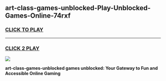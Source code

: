 
## art-class-games-unblocked-Play-Unblocked-Games-Online-74rxf
<h3>
<a href="https://premium76.site?title=art-class-games-unblocked&ref=25A">CLICK TO PLAY</a></h3>
<hr>

<h3>
<a href="https://premium76.site?title=art-class-games-unblocked&ref=25A">CLICK 2 PLAY</a>
  
</h3>

<a href="https://premium76.site?title=art-class-games-unblocked&ref=25A"><img src="https://clearcache.store/games.png"></a>


**art-class-games-unblocked games unblocked: Your Gateway to Fun and Accessible Online Gaming**
